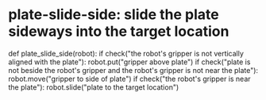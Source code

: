 # plate-slide-side: slide the plate sideways into the target location
def plate_slide_side(robot):
    if check("the robot's gripper is not vertically aligned with the plate"):
        robot.put("gripper above plate")
    if check("plate is not beside the robot's gripper and the robot's gripper is not near the plate"):
        robot.move("gripper to side of plate")
    if check("the robot's gripper is near the plate"):
        robot.slide("plate to the target location")